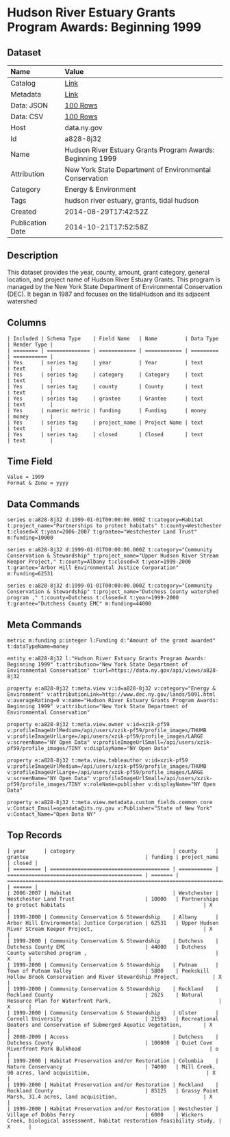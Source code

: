 # Hudson River Estuary Grants Program Awards: Beginning 1999

## Dataset

| Name | Value |
| :--- | :---- |
| Catalog | [Link](https://catalog.data.gov/dataset/hudson-river-estuary-grants-program-awards-beginning-1999) |
| Metadata | [Link](https://data.ny.gov/api/views/a828-8j32) |
| Data: JSON | [100 Rows](https://data.ny.gov/api/views/a828-8j32/rows.json?max_rows=100) |
| Data: CSV | [100 Rows](https://data.ny.gov/api/views/a828-8j32/rows.csv?max_rows=100) |
| Host | data.ny.gov |
| Id | a828-8j32 |
| Name | Hudson River Estuary Grants Program Awards: Beginning 1999 |
| Attribution | New York State Department of Environmental Conservation |
| Category | Energy & Environment |
| Tags | hudson river estuary, grants, tidal hudson |
| Created | 2014-08-29T17:42:52Z |
| Publication Date | 2014-10-21T17:52:58Z |

## Description

This dataset provides the year, county, amount, grant category, general location, and project name of Hudson River Estuary Grants.  This program is managed by the New York State Department of Environmental Conservation (DEC).  It began in 1987 and focuses on the tidalHudson and its adjacent watershed

## Columns

```ls
| Included | Schema Type    | Field Name   | Name         | Data Type | Render Type |
| ======== | ============== | ============ | ============ | ========= | =========== |
| Yes      | series tag     | year         | Year         | text      | text        |
| Yes      | series tag     | category     | Category     | text      | text        |
| Yes      | series tag     | county       | County       | text      | text        |
| Yes      | series tag     | grantee      | Grantee      | text      | text        |
| Yes      | numeric metric | funding      | Funding      | money     | money       |
| Yes      | series tag     | project_name | Project Name | text      | text        |
| Yes      | series tag     | closed       | Closed       | text      | text        |
```

## Time Field

```ls
Value = 1999
Format & Zone = yyyy
```

## Data Commands

```ls
series e:a828-8j32 d:1999-01-01T00:00:00.000Z t:category=Habitat t:project_name="Partnerships to protect habitats" t:county=Westchester t:closed=X t:year=2006-2007 t:grantee="Westchester Land Trust" m:funding=10000

series e:a828-8j32 d:1999-01-01T00:00:00.000Z t:category="Community Conservation & Stewardship" t:project_name="Upper Hudson River Stream Keeper Project," t:county=Albany t:closed=X t:year=1999-2000 t:grantee="Arbor Hill Environmental Justice Corporation" m:funding=62531

series e:a828-8j32 d:1999-01-01T00:00:00.000Z t:category="Community Conservation & Stewardship" t:project_name="Dutchess County watershed program ," t:county=Dutchess t:closed=X t:year=1999-2000 t:grantee="Dutchess County EMC" m:funding=44000
```

## Meta Commands

```ls
metric m:funding p:integer l:Funding d:"Amount of the grant awarded" t:dataTypeName=money

entity e:a828-8j32 l:"Hudson River Estuary Grants Program Awards:  Beginning 1999" t:attribution="New York State Department of Environmental Conservation" t:url=https://data.ny.gov/api/views/a828-8j32

property e:a828-8j32 t:meta.view v:id=a828-8j32 v:category="Energy & Environment" v:attributionLink=http://www.dec.ny.gov/lands/5091.html v:averageRating=0 v:name="Hudson River Estuary Grants Program Awards:  Beginning 1999" v:attribution="New York State Department of Environmental Conservation"

property e:a828-8j32 t:meta.view.owner v:id=xzik-pf59 v:profileImageUrlMedium=/api/users/xzik-pf59/profile_images/THUMB v:profileImageUrlLarge=/api/users/xzik-pf59/profile_images/LARGE v:screenName="NY Open Data" v:profileImageUrlSmall=/api/users/xzik-pf59/profile_images/TINY v:displayName="NY Open Data"

property e:a828-8j32 t:meta.view.tableauthor v:id=xzik-pf59 v:profileImageUrlMedium=/api/users/xzik-pf59/profile_images/THUMB v:profileImageUrlLarge=/api/users/xzik-pf59/profile_images/LARGE v:screenName="NY Open Data" v:profileImageUrlSmall=/api/users/xzik-pf59/profile_images/TINY v:roleName=publisher v:displayName="NY Open Data"

property e:a828-8j32 t:meta.view.metadata.custom_fields.common_core v:Contact_Email=opendata@its.ny.gov v:Publisher="State of New York" v:Contact_Name="Open Data NY"
```

## Top Records

```ls
| year      | category                                | county      | grantee                                      | funding | project_name                                                                 | closed | 
| ========= | ======================================= | =========== | ============================================ | ======= | ============================================================================ | ====== | 
| 2006-2007 | Habitat                                 | Westchester | Westchester Land Trust                       | 10000   | Partnerships to protect habitats                                             | X      | 
| 1999-2000 | Community Conservation & Stewardship    | Albany      | Arbor Hill Environmental Justice Corporation | 62531   | Upper Hudson River Stream Keeper Project,                                    | X      | 
| 1999-2000 | Community Conservation & Stewardship    | Dutchess    | Dutchess County EMC                          | 44000   | Dutchess County watershed program ,                                          | X      | 
| 1999-2000 | Community Conservation & Stewardship    | Putnam      | Town of Putnam Valley                        | 5800    | Peekskill Hollow Brook Conservation and River Stewardship Project,           | X      | 
| 1999-2000 | Community Conservation & Stewardship    | Rockland    | Rockland County                              | 2625    | Natural Resource Plan for Waterfront Park,                                   | X      | 
| 1999-2000 | Community Conservation & Stewardship    | Ulster      | Cornell University                           | 21593   | Recreational Boaters and Conservation of Submerged Aquatic Vegetation,       | X      | 
| 2008-2009 | Access                                  | Dutchess    | Dutchess County                              | 100000  | Quiet Cove Riverfront Park Bulkhead                                          | o      | 
| 1999-2000 | Habitat Preservation and/or Restoration | Columbia    | Nature Conservancy                           | 74000   | Mill Creek, 90 acres, land acquisition,                                      | X      | 
| 1999-2000 | Habitat Preservation and/or Restoration | Rockland    | Rockland County                              | 85125   | Grassy Point Marsh, 31.4 acres, land acquisition,                            | X      | 
| 1999-2000 | Habitat Preservation and/or Restoration | Westchester | Village of Dobbs Ferry                       | 6000    | Wickers Creek, biological assessment, habitat restoration feasibility study, | X      | 
```